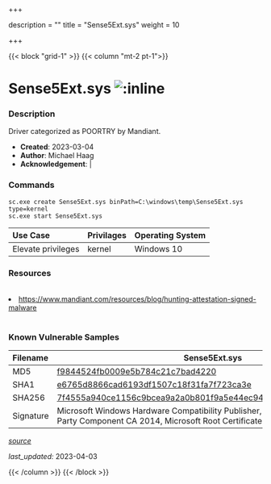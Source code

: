 +++

description = ""
title = "Sense5Ext.sys"
weight = 10

+++


{{< block "grid-1" >}}
{{< column "mt-2 pt-1">}}


# Sense5Ext.sys ![:inline](/images/twitter_verified.png) 


### Description

Driver categorized as POORTRY by Mandiant.

- **Created**: 2023-03-04
- **Author**: Michael Haag
- **Acknowledgement**:  | [](https://twitter.com/)

### Commands

```
sc.exe create Sense5Ext.sys binPath=C:\windows\temp\Sense5Ext.sys type=kernel
sc.exe start Sense5Ext.sys
```

| Use Case | Privilages | Operating System | 
|:---- | ---- | ---- |
| Elevate privileges | kernel | Windows 10 |

### Resources
<br>
<li><a href="https://www.mandiant.com/resources/blog/hunting-attestation-signed-malware">https://www.mandiant.com/resources/blog/hunting-attestation-signed-malware</a></li>
<br>

### Known Vulnerable Samples

| Filename | Sense5Ext.sys |
|:---- | ---- | 
| MD5 | <a href="https://www.virustotal.com/gui/file/f9844524fb0009e5b784c21c7bad4220">f9844524fb0009e5b784c21c7bad4220</a> |
| SHA1 | <a href="https://www.virustotal.com/gui/file/e6765d8866cad6193df1507c18f31fa7f723ca3e">e6765d8866cad6193df1507c18f31fa7f723ca3e</a> |
| SHA256 | <a href="https://www.virustotal.com/gui/file/7f4555a940ce1156c9bcea9a2a0b801f9a5e44ec9400b61b14a7b1a6404ffdf6">7f4555a940ce1156c9bcea9a2a0b801f9a5e44ec9400b61b14a7b1a6404ffdf6</a> |
| Signature | Microsoft Windows Hardware Compatibility Publisher, Microsoft Windows Third Party Component CA 2014, Microsoft Root Certificate Authority 2010   |


[*source*](https://github.com/magicsword-io/LOLDrivers/tree/main/yaml/sense5ext.sys.yml)

*last_updated:* 2023-04-03








{{< /column >}}
{{< /block >}}
